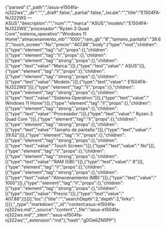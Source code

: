 {"parsed":{"_path":"/asus-e1504fa-nj322ws","_dir":"","_draft":false,"_partial":false,"_locale":"","title":"E1504FA-NJ322WS — ASUS","description":"","num":"","marca":"ASUS","modelo":"E1504FA-NJ322WS","procesador":"Ryzen 3 Quad Core","sistema_operativo":"Windows 11 Home","almacenamiento_mb":"1000","ram_gb":"8","tamano_pantalla":"39.62","touch_screen":"No","precio":"407.88","body":{"type":"root","children":[{"type":"element","tag":"ul","props":{},"children":[{"type":"element","tag":"li","props":{},"children":[{"type":"element","tag":"strong","props":{},"children":[{"type":"text","value":"Marca:"}]},{"type":"text","value":" ASUS"}]},{"type":"element","tag":"li","props":{},"children":[{"type":"element","tag":"strong","props":{},"children":[{"type":"text","value":"Modelo:"}]},{"type":"text","value":" E1504FA-NJ322WS"}]},{"type":"element","tag":"li","props":{},"children":[{"type":"element","tag":"strong","props":{},"children":[{"type":"text","value":"Sistema Operativo:"}]},{"type":"text","value":" Windows 11 Home"}]},{"type":"element","tag":"li","props":{},"children":[{"type":"element","tag":"strong","props":{},"children":[{"type":"text","value":"Procesador:"}]},{"type":"text","value":" Ryzen 3 Quad Core "}]},{"type":"element","tag":"li","props":{},"children":[{"type":"element","tag":"strong","props":{},"children":[{"type":"text","value":"Tamaño de pantalla:"}]},{"type":"text","value":" 39.62"}]},{"type":"element","tag":"li","props":{},"children":[{"type":"element","tag":"strong","props":{},"children":[{"type":"text","value":"Touch Screen:"}]},{"type":"text","value":" No"}]},{"type":"element","tag":"li","props":{},"children":[{"type":"element","tag":"strong","props":{},"children":[{"type":"text","value":"RAM (GB):"}]},{"type":"text","value":" 8"}]},{"type":"element","tag":"li","props":{},"children":[{"type":"element","tag":"strong","props":{},"children":[{"type":"text","value":"Almacenamiento (MB):"}]},{"type":"text","value":" 1000"}]},{"type":"element","tag":"li","props":{},"children":[{"type":"element","tag":"strong","props":{},"children":[{"type":"text","value":"Precio:"}]},{"type":"text","value":" 407.88"}]}]}],"toc":{"title":"","searchDepth":2,"depth":2,"links":[]}},"_type":"markdown","_id":"content:asus-e1504fa-nj322ws.md","_source":"content","_file":"asus-e1504fa-nj322ws.md","_stem":"asus-e1504fa-nj322ws","_extension":"md"},"hash":"gDOe6ZN5PP"}